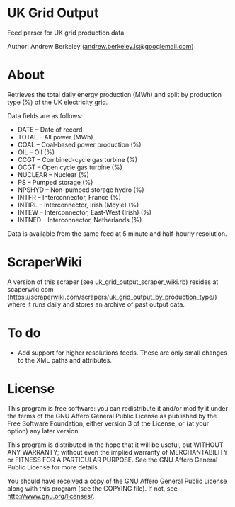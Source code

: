UK Grid Output
==============

Feed parser for UK grid production data.

Author: Andrew Berkeley (andrew.berkeley.is@googlemail.com)

About
=====
Retrieves the total daily energy production (MWh) and split by production type (%) of the UK electricity grid.

Data fields are as follows:

* DATE – Date of record
* TOTAL – All power (MWh)
* COAL – Coal-based power production (%)
* OIL – Oil (%)
* CCGT – Combined-cycle gas turbine (%)
* OCGT – Open cycle gas turbine (%)
* NUCLEAR – Nuclear (%)
* PS – Pumped storage (%)
* NPSHYD – Non-pumped storage hydro (%)
* INTFR – Interconnector, France (%)
* INTIRL – Interconnector, Irish (Moyle) (%)
* INTEW – Interconnector, East-West (Irish) (%)
* INTNED – Interconnector, Netherlands (%)

Data is available from the same feed at 5 minute and half-hourly resolution.

ScraperWiki
===========
A version of this scraper (see uk_grid_output_scraper_wiki.rb) resides at scaperwiki.com (https://scraperwiki.com/scrapers/uk_grid_output_by_production_type/) where it runs daily and stores an archive of past output data. 

To do
=====
* Add support for higher resolutions feeds. These are only small changes to the XML paths and attributes.

License
=======

This program is free software: you can redistribute it and/or modify
it under the terms of the GNU Affero General Public License as published by
the Free Software Foundation, either version 3 of the License, or
(at your option) any later version.

This program is distributed in the hope that it will be useful,
but WITHOUT ANY WARRANTY; without even the implied warranty of
MERCHANTABILITY or FITNESS FOR A PARTICULAR PURPOSE.  See the
GNU Affero General Public License for more details.

You should have received a copy of the GNU Affero General Public License
along with this program (see the COPYING file).  If not, see
<http://www.gnu.org/licenses/>.
